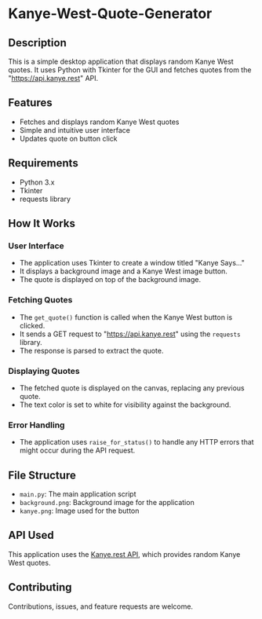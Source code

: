 # Kanye-West-Quote-Generator

## Description
This is a simple desktop application that displays random Kanye West quotes. It uses Python with Tkinter for the GUI and fetches quotes from the "https://api.kanye.rest" API.

## Features
- Fetches and displays random Kanye West quotes
- Simple and intuitive user interface
- Updates quote on button click

## Requirements
- Python 3.x
- Tkinter 
- requests library


## How It Works

### User Interface
- The application uses Tkinter to create a window titled "Kanye Says..."
- It displays a background image and a Kanye West image button.
- The quote is displayed on top of the background image.

### Fetching Quotes
- The `get_quote()` function is called when the Kanye West button is clicked.
- It sends a GET request to "https://api.kanye.rest" using the `requests` library.
- The response is parsed to extract the quote.

### Displaying Quotes
- The fetched quote is displayed on the canvas, replacing any previous quote.
- The text color is set to white for visibility against the background.

### Error Handling
- The application uses `raise_for_status()` to handle any HTTP errors that might occur during the API request.

## File Structure
- `main.py`: The main application script
- `background.png`: Background image for the application
- `kanye.png`: Image used for the button

## API Used
This application uses the [Kanye.rest API](https://kanye.rest/), which provides random Kanye West quotes.

## Contributing
Contributions, issues, and feature requests are welcome. 
